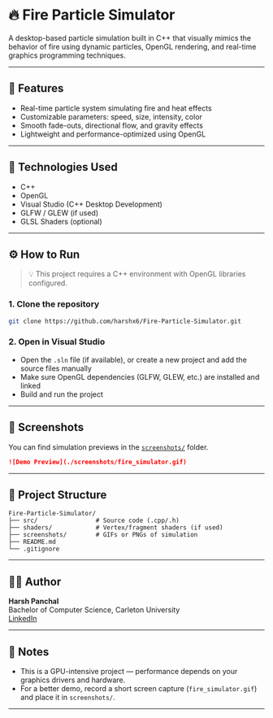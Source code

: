 # 🔥 Fire Particle Simulator

A desktop-based particle simulation built in C++ that visually mimics the behavior of fire using dynamic particles, OpenGL rendering, and real-time graphics programming techniques.

---

## 🎯 Features

- Real-time particle system simulating fire and heat effects
- Customizable parameters: speed, size, intensity, color
- Smooth fade-outs, directional flow, and gravity effects
- Lightweight and performance-optimized using OpenGL

---

## 🧰 Technologies Used

- C++
- OpenGL
- Visual Studio (C++ Desktop Development)
- GLFW / GLEW (if used)
- GLSL Shaders (optional)

---

## ⚙️ How to Run

> 💡 This project requires a C++ environment with OpenGL libraries configured.

### 1. Clone the repository

```bash
git clone https://github.com/harshx6/Fire-Particle-Simulator.git
```

### 2. Open in Visual Studio

- Open the `.sln` file (if available), or create a new project and add the source files manually
- Make sure OpenGL dependencies (GLFW, GLEW, etc.) are installed and linked
- Build and run the project

---

## 📸 Screenshots

You can find simulation previews in the [`screenshots/`](./screenshots/) folder.

```markdown
![Demo Preview](./screenshots/fire_simulator.gif)
```

---

## 📁 Project Structure

```
Fire-Particle-Simulator/
├── src/                # Source code (.cpp/.h)
├── shaders/            # Vertex/fragment shaders (if used)
├── screenshots/        # GIFs or PNGs of simulation
├── README.md
└── .gitignore
```

---

## 👨‍💻 Author

**Harsh Panchal**  
Bachelor of Computer Science, Carleton University  
[LinkedIn](https://www.linkedin.com/in/harsh-panchal-b2a25419b/)  

---

## 📌 Notes

- This is a GPU-intensive project — performance depends on your graphics drivers and hardware.
- For a better demo, record a short screen capture (`fire_simulator.gif`) and place it in `screenshots/`.

---
